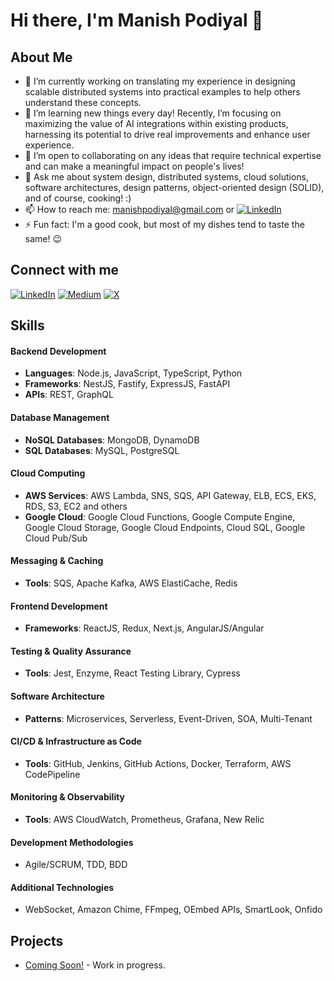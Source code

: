 # Hi there, I'm Manish Podiyal 👋

## About Me
- 🔭 I’m currently working on translating my experience in designing scalable distributed systems into practical examples to help others understand these concepts.
- 🌱 I’m learning new things every day! Recently, I’m focusing on maximizing the value of AI integrations within existing products, harnessing its potential to drive real improvements and enhance user experience.
- 👯 I’m open to collaborating on any ideas that require technical expertise and can make a meaningful impact on people's lives!
- 💬 Ask me about system design, distributed systems, cloud solutions, software architectures, design patterns, object-oriented design (SOLID), and of course, cooking! :)
- 📫 How to reach me: manishpodiyal@gmail.com or [![LinkedIn](https://img.shields.io/badge/LinkedIn-Profile-blue?style=flat&logo=linkedin)](https://in.linkedin.com/in/manishpodiyal)
- ⚡ Fun fact: I'm a good cook, but most of my dishes tend to taste the same! 😉

## Connect with me
[![LinkedIn](https://img.shields.io/badge/LinkedIn-Profile-blue?style=flat&logo=linkedin)](https://in.linkedin.com/in/manishpodiyal)
[![Medium](https://img.shields.io/badge/Medium-@manishpodiyal-orange?style=flat&logo=medium)](https://medium.com/@manishpodiyal)
[![X](https://img.shields.io/badge/X-@manishpodiyal-blue?style=flat&logo=x)](https://x.com/manishpodiyal)

## Skills

#### Backend Development
- **Languages**: Node.js, JavaScript, TypeScript, Python
- **Frameworks**: NestJS, Fastify, ExpressJS, FastAPI
- **APIs**: REST, GraphQL

#### Database Management
- **NoSQL Databases**: MongoDB, DynamoDB
- **SQL Databases**: MySQL, PostgreSQL

#### Cloud Computing
- **AWS Services**: AWS Lambda, SNS, SQS, API Gateway, ELB, ECS, EKS, RDS, S3, EC2 and others
- **Google Cloud**: Google Cloud Functions, Google Compute Engine, Google Cloud Storage, Google Cloud Endpoints, Cloud SQL, Google Cloud Pub/Sub 

#### Messaging & Caching
- **Tools**: SQS, Apache Kafka, AWS ElastiCache, Redis

#### Frontend Development
- **Frameworks**: ReactJS, Redux, Next.js, AngularJS/Angular

#### Testing & Quality Assurance
- **Tools**: Jest, Enzyme, React Testing Library, Cypress

#### Software Architecture
- **Patterns**: Microservices, Serverless, Event-Driven, SOA, Multi-Tenant

#### CI/CD & Infrastructure as Code
- **Tools**: GitHub, Jenkins, GitHub Actions, Docker, Terraform, AWS CodePipeline

#### Monitoring & Observability
- **Tools**: AWS CloudWatch, Prometheus, Grafana, New Relic

#### Development Methodologies
- Agile/SCRUM, TDD, BDD

#### Additional Technologies
- WebSocket, Amazon Chime, FFmpeg, OEmbed APIs, SmartLook, Onfido

## Projects
- [Coming Soon!](coming-soon) - Work in progress.
